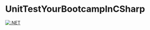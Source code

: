 # UnitTestYourBootcampInCSharp
[![.NET](https://github.com/JoEPillay/UnitTestYourBootcampInCSharp/actions/workflows/dotnet.yml/badge.svg)](https://github.com/JoEPillay/UnitTestYourBootcampInCSharp/actions/workflows/dotnet.yml)
